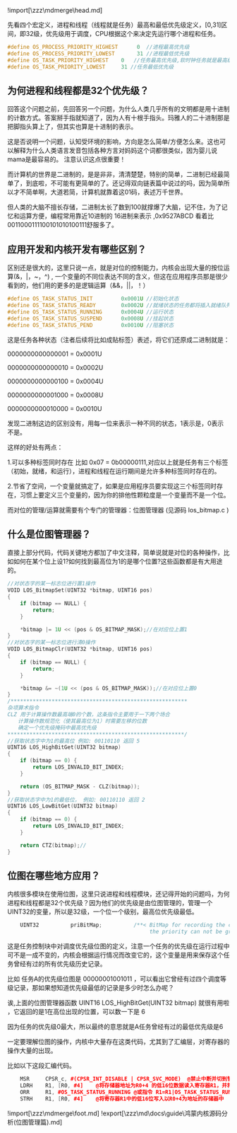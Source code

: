 !import[\zzz\mdmerge\head.md]

先看四个宏定义，进程和线程（线程就是任务）最高和最低优先级定义，\[0,31\]区间，即32级，优先级用于调度，CPU根据这个来决定先运行哪个进程和任务。

```cpp
#define OS_PROCESS_PRIORITY_HIGHEST      0	//进程最高优先级
#define OS_PROCESS_PRIORITY_LOWEST       31 //进程最低优先级
#define OS_TASK_PRIORITY_HIGHEST    0	//任务最高优先级,软时钟任务就是最高级任务,见于 OsSwtmrTaskCreate
#define OS_TASK_PRIORITY_LOWEST     31 //任务最低优先级
```

## 为何进程和线程都是32个优先级？

回答这个问题之前，先回答另一个问题，为什么人类几乎所有的文明都是用十进制的计数方式。答案掰手指就知道了，因为人有十根手指头。玛雅人的二十进制那是把脚指头算上了，但其实也算是十进制的表示。

这是否说明一个问题，认知受环境的影响，方向是怎么简单/方便怎么来。这也可以解释为什么人类语言发音包括各种方言对妈妈这个词都很类似，因为婴儿说mama是最容易的。 注意认识这点很重要！

而计算机的世界是二进制的，是是非非，清清楚楚，特别的简单，二进制已经最简单了，到底啦，不可能有更简单的了。还记得双向链表篇中说过的吗，因为简单所以才不简单啊，大道若简，计算机就靠着这01码，表述万千世界。

但人类的大脑不擅长存储，二进制太长了数到100就撑爆了大脑，记不住，为了记忆和运算方便，编程常用靠近10进制的 16进制来表示 ,0x9527ABCD 看着比 0011000111100101010100111舒服多了。

## 应用开发和内核开发有哪些区别？

区别还是很大的，这里只说一点，就是对位的控制能力，内核会出现大量的按位运算(&，|，~，^) , 一个变量的不同位表达不同的含义，但这在应用程序员那是很少看到的，他们用的更多的是逻辑运算（&&，||，！）

```cpp
#define OS_TASK_STATUS_INIT         0x0001U //初始化状态
#define OS_TASK_STATUS_READY        0x0002U //就绪状态的任务都将插入就绪队列
#define OS_TASK_STATUS_RUNNING      0x0004U //运行状态
#define OS_TASK_STATUS_SUSPEND      0x0008U //挂起状态
#define OS_TASK_STATUS_PEND         0x0010U //阻塞状态
```

这是任务各种状态（注者后续将比如成贴标签）表述，将它们还原成二进制就是：

0000000000000001 = 0x0001U

0000000000000010 = 0x0002U

0000000000000100 = 0x0004U

0000000000001000 = 0x0008U

0000000000010000 = 0x0010U

发现二进制这边的区别没有，用每一位来表示一种不同的状态，1表示是，0表示不是。

这样的好处有两点：

1.可以多种标签同时存在 比如 0x07 = 0b00000111,对应以上就是任务有三个标签（初始，就绪，和运行），进程和线程在运行期间是允许多种标签同时存在的。

2.节省了空间，一个变量就搞定了，如果是应用程序员要实现这三个标签同时存在，习惯上要定义三个变量的，因为你的排他性颗粒度是一个变量而不是一个位。

而对位的管理/运算就需要有个专门的管理器：位图管理器 (见源码 los_bitmap.c )

## 什么是位图管理器？

直接上部分代码，代码关键地方都加了中文注释，简单说就是对位的各种操作，比如如何在某个位上设1?如何找到最高位为1的是哪个位置?这些函数都是有大用途的。

```cpp
//对状态字的某一标志位进行置1操作
VOID LOS_BitmapSet(UINT32 *bitmap, UINT16 pos)
{
    if (bitmap == NULL) {
        return;
    }

    *bitmap |= 1U << (pos & OS_BITMAP_MASK);//在对应位上置1
}
//对状态字的某一标志位进行清0操作
VOID LOS_BitmapClr(UINT32 *bitmap, UINT16 pos)
{
    if (bitmap == NULL) {
        return;
    }

    *bitmap &= ~(1U << (pos & OS_BITMAP_MASK));//在对应位上置0
}
/********************************************************
杂项算术指令
CLZ 用于计算操作数最高端0的个数，这条指令主要用于一下两个场合
　　计算操作数规范化（使其最高位为1）时需要左移的位数
　　确定一个优先级掩码中最高优先级
********************************************************/
//获取状态字中为1的最高位 例如: 00110110 返回 5
UINT16 LOS_HighBitGet(UINT32 bitmap)
{
    if (bitmap == 0) {
        return LOS_INVALID_BIT_INDEX;
    }

    return (OS_BITMAP_MASK - CLZ(bitmap));
}
//获取状态字中为1的最低位， 例如: 00110110 返回 2
UINT16 LOS_LowBitGet(UINT32 bitmap)
{
    if (bitmap == 0) {
        return LOS_INVALID_BIT_INDEX;
    }

    return CTZ(bitmap);//
}


```

## 位图在哪些地方应用？

内核很多模块在使用位图，这里只说进程和线程模块，还记得开始的问题吗，为何进程和线程都是32个优先级？因为他们的优先级是由位图管理的，管理一个UINT32的变量，所以是32级，一个位一个级别，最高位优先级最低。

```cpp
    UINT32          priBitMap;          /**< BitMap for recording the change of task priority,	//任务在执行过程中优先级会经常变化，这个变量用来记录所有曾经变化
                                             the priority can not be greater than 31 */			//过的优先级，例如 ..01001011 曾经有过 0,1,3,6 优先级


```

这是任务控制块中对调度优先级位图的定义，注意一个任务的优先级在运行过程中可不是一成不变的，内核会根据运行情况而改变它的，这个变量是用来保存这个任务曾经有过的所有优先级历史记录。

比如 任务A的优先级位图是 00000001001011 ，可以看出它曾经有过四个调度等级记录，那如果想知道优先级最低的记录是多少时怎么办呢？

诶,上面的位图管理器函数 UINT16 LOS_HighBitGet(UINT32 bitmap) 就很有用啦 ，它返回的是1在高位出现的位置，可以数一下是 6

因为任务的优先级0最大，所以最终的意思就是A任务曾经有过的最低优先级是6

一定要理解位图的操作，内核中大量存在这类代码，尤其到了汇编层，对寄存器的操作大量的出现。

比如以下这段汇编代码。

```cpp
    MSR     CPSR_c, #(CPSR_INT_DISABLE | CPSR_SVC_MODE)  @禁止中断并切到管理模式
    LDRH    R1, [R0, #4] 	@将存储器地址为R0+4 的低16位数据读入寄存器R1，并将R1的高16 位清零
    ORR     R1, #OS_TASK_STATUS_RUNNING @或指令 R1=R1|OS_TASK_STATUS_RUNNING
    STRH    R1, [R0, #4] 	@将寄存器R1中的低16位写入以R0+4为地址的存储器中


```
!import[\zzz\mdmerge\foot.md] 
!export[\zzz\md\docs\guide\鸿蒙内核源码分析(位图管理篇).md]